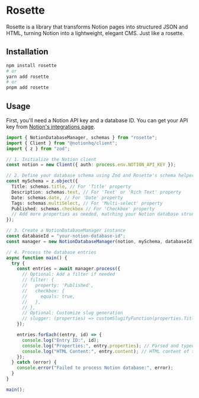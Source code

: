 # Rosette

Rosette is a library that transforms Notion pages into structured JSON and HTML, turning Notion into a lightweight, elegant CMS. Just like a rosette.

## Installation

```bash
npm install rosette
# or
yarn add rosette
# or
pnpm add rosette
```

## Usage

First, you'll need a Notion API key and a database ID. You can get your API key from [Notion's integrations page](https://www.notion.so/my-integrations).

```typescript
import { NotionDatabaseManager, schemas } from "rosette";
import { Client } from "@notionhq/client";
import { z } from "zod";

// 1. Initialize the Notion client
const notion = new Client({ auth: process.env.NOTION_API_KEY });

// 2. Define your database schema using Zod and Rosette's schema helpers
const mySchema = z.object({
  Title: schemas.title, // For 'Title' property
  Description: schemas.text, // For 'Text' or 'Rich Text' property
  Date: schemas.date, // For 'Date' property
  Tags: schemas.multiSelect, // For 'Multi-select' property
  Published: schemas.checkbox // For 'Checkbox' property
  // Add more properties as needed, matching your Notion database structure
});

// 3. Create a NotionDatabaseManager instance
const databaseId = "your-notion-database-id";
const manager = new NotionDatabaseManager(notion, mySchema, databaseId);

// 4. Process the database entries
async function main() {
  try {
    const entries = await manager.process({
      // Optional: Add a filter if needed
      // filter: {
      //   property: 'Published',
      //   checkbox: {
      //     equals: true,
      //   },
      // },
      // Optional: Customize slug generation
      // slugger: (properties) => customSlugifyFunction(properties.Title),
    });

    entries.forEach((entry, id) => {
      console.log("Entry ID:", id);
      console.log("Properties:", entry.properties); // Parsed and typed according to your schema
      console.log("HTML Content:", entry.content); // HTML content of the Notion page
    });
  } catch (error) {
    console.error("Failed to process Notion database:", error);
  }
}

main();
```
